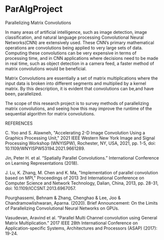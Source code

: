 # ParAlgProject
Parallelizing Matrix Convolutions

In many areas of artificial intelligence, such as image detection, image classification, and natural language processing Convolutional Neural Networks(CNN) are extensively used.  These CNN’s primary mathematical operations are convolutions being applied to very large sets of data.  Computing these convolutions can be very expensive in terms of  processing time, and in CNN applications where decisions need to be made in real time, such as object detection in a camera feed, a faster method of matrix convolutions would be beneficial.

Matrix Convolutions are essentially a set of matrix multiplications where the input data is broken into different segments and multiplied by a kernel matrix.  By this description, it is evident that convolutions can be,and have been, parallelized.

The scope of this research project is to survey methods of parallelizing matrix convolutions, and seeing how this may improve the runtime of the sequential algorithm for matrix convolutions.


REFERENCES

C. Yoo and S. Alawneh, "Accelerating 2-D Image Convolution Using a Graphics Processing Unit," 2021 IEEE Western New York Image and Signal Processing Workshop (WNYISPW), Rochester, NY, USA, 2021, pp. 1-5, doi: 10.1109/WNYISPW53194.2021.9661289. 

Jin, Peter H. et al. “Spatially Parallel Convolutions.” International Conference on Learning Representations (2018).

J. Lu, K. Zhang, M. Chen and K. Ma, "Implementation of parallel convolution based on MPI," Proceedings of 2013 3rd International Conference on Computer Science and Network Technology, Dalian, China, 2013, pp. 28-31, doi: 10.1109/ICCSNT.2013.6967057.

Pourghassemi, Behnam & Zhang, Chenghao & Lee, Joo & Chandramowlishwaran, Aparna. (2020). Brief Announcement: On the Limits of Parallelizing Convolutional Neural Networks on GPUs.

Vasudevan, Aravind et al. “Parallel Multi Channel convolution using General Matrix Multiplication.” 2017 IEEE 28th International Conference on Application-specific Systems, Architectures and Processors (ASAP) (2017): 19-24.
